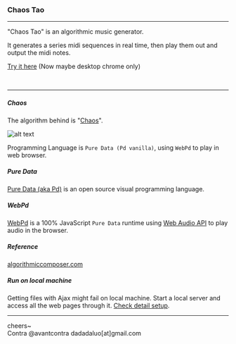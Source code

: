 ### Chaos Tao
----
"Chaos Tao" is an algorithmic music generator.

It generates a series midi sequences in real time, then play them out and output the midi notes.

[Try it here](http://chaostao.org/pd/) (Now maybe desktop chrome only)

<br>

----

##### Chaos

The algorithm behind is "[Chaos](https://en.wikipedia.org/wiki/Chaos)".

![alt text](http://chaostao.org/pd/examples/assets/chaos.jpg)

Programming Language is `Pure Data (Pd vanilla)`, using `WebPd` to play in web browser.

##### Pure Data
[Pure Data (aka Pd)](http://puredata.info/) is an open source visual programming language.

##### WebPd
[WebPd](https://github.com/sebpiq/WebPd) is a 100% JavaScript `Pure Data` runtime using [Web Audio API](http://webaudio.github.io/web-audio-api/) to play audio in the browser.


##### Reference
[algorithmiccomposer.com](http://algorithmiccomposer.com/2011/08/chaos-in-max-and-puredata.html)

##### Run on local machine
Getting files with Ajax might fail on local machine. Start a local server and access all the web pages through it.
[Check detail setup](https://github.com/sebpiq/WebPd#i-cant-run-any-webpd-demo-on-my-computer).

----
cheers~ <br>Contra @avantcontra dadadaluo[at]gmail.com
